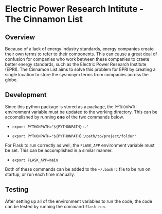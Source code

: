 Electric Power Research Intitute - The Cinnamon List
=
## Overview
Because of a lack of energy industry standards, energy companies create their own terms to refer to their components. This can cause a great deal of confusion for companies who work between these companies to craete better energy standards, such as the Electric Power Research Institute (EPRI). The Cinnamon List aims to solve this problem for EPRI by creating a single location to store the sysnonym terms from companies across the globe.
## Development
Since this python package is stored as a package, the `PYTHONPATH` environment variable must be updated to the working directory. This can be accomplished by running **one** of the two commands below.

- `export PYTHONPATH="${PYTHONPATH}:."`

- `export PYTHONPATH="${PYTHONPATH}:/path/to/project/folder"`

For Flask to run correctly as well, the `FLASK_APP` environment variable must be set. This can be accomplished in a similar manner.

- `export FLASK_APP=main`

Both of these commands can be added to the `~/.bashrc` file to be run on startup, or run each time manually.
## Testing
After setting up all of the environment variables to run the code, the code can be tested by running the command `flask run`.